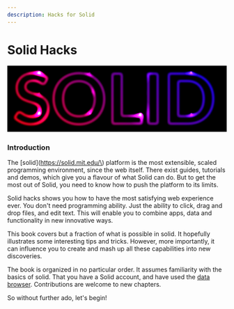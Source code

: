 ```yaml
---
description: Hacks for Solid
---
```


# Solid Hacks

![](.gitbook/assets/solid-neon%20%281%29.png)

### Introduction

The [solid](https://solid.mit.edu/\) platform is the most extensible, scaled programming environment, since the web itself. There exist guides, tutorials and demos, which give you a flavour of what Solid can do. But to get the most out of Solid, you need to know how to push the platform to its limits.  

Solid hacks shows you how to have the most satisfying web experience ever.  You don't need programming ability.  Just the ability to click, drag and drop files, and edit text.  This will enable you to combine apps, data and functionality in new innovative ways.

This book covers but a fraction of what is possible in solid.  It hopefully illustrates some interesting tips and tricks.  However, more importantly, it can influence you to create and mash up all these capabilities into new discoveries.

The book is organized in no particular order.  It assumes familiarity with the basics of solid.  That you have a Solid account, and have used the [data browser](https://github.com/solid/userguide).  Contributions are welcome to new chapters.  

So without further ado, let's begin!

